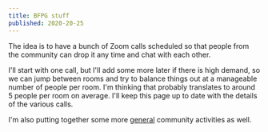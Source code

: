 ```yaml
---
title: BFPG stuff
published: 2020-20-25
---
```


The idea is to have a bunch of Zoom calls scheduled so that people from the community can drop it any time and chat with each other.

I'll start with one call, but I'll add some more later if there is high demand, so we can jump between rooms and try to balance things out at a manageable number of people per room.
I'm thinking that probably translates to around 5 people per room on average.
I'll keep this page up to date with the details of the various calls.

I'm also putting together some more [general](./general.html) community activities as well.
